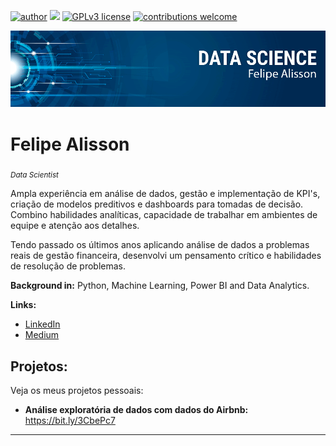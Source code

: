 [![author](https://img.shields.io/badge/author-felipealisson-red.svg)]([https://www.linkedin.com/in/carlosfab](https://www.linkedin.com/in/felipealissons/)) [![](https://img.shields.io/badge/python-3.7+-blue.svg)](https://www.python.org/downloads/release/python-365/) [![GPLv3 license](https://img.shields.io/badge/License-GPLv3-blue.svg)](http://perso.crans.org/besson/LICENSE.html) [![contributions welcome](https://img.shields.io/badge/contributions-welcome-brightgreen.svg?style=flat)](https://github.com/carlosfab/data_science/issues)

<p align="center">
  <img src="banner_git_nome.png" >
</p>

# Felipe Alisson
<sub>*Data Scientist* </sub>

Ampla experiência em análise de dados, gestão e implementação de KPI's, criação de modelos preditivos e dashboards para tomadas de decisão. Combino habilidades analíticas, capacidade de trabalhar em ambientes de equipe e atenção aos detalhes.

Tendo passado os últimos anos aplicando análise de dados a problemas reais de gestão financeira, desenvolvi um pensamento crítico e habilidades de resolução de problemas.

**Background in:** Python, Machine Learning, Power BI and Data Analytics.

**Links:**
* [LinkedIn](https://www.linkedin.com/in/felipealissons)
* [Medium](https://www.medium.com)


## Projetos:
Veja os meus projetos pessoais:

* **Análise exploratória de dados com dados do Airbnb:** https://bit.ly/3CbePc7


---




